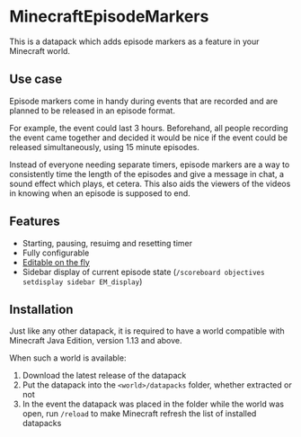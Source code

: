 # MinecraftEpisodeMarkers
This is a datapack which adds episode markers as a feature in your Minecraft world.

## Use case
Episode markers come in handy during events that are recorded and are planned to be released in an episode format.

For example, the event could last 3 hours. Beforehand, all people recording the event came together and decided it would be nice if the event could be released simultaneously, using 15 minute episodes.

Instead of everyone needing separate timers, episode markers are a way to consistently time the length of the episodes and give a message in chat, a sound effect which plays, et cetera. This also aids the viewers of the videos in knowing when an episode is supposed to end.

## Features
* Starting, pausing, resuimg and resetting timer
* Fully configurable
* [Editable on the fly](https://github.com/PhotonBursted/MinecraftEpisodeMarkers/wiki/Editing-the-configuration)
* Sidebar display of current episode state (`/scoreboard objectives setdisplay sidebar EM_display`)

## Installation
Just like any other datapack, it is required to have a world compatible with Minecraft Java Edition, version 1.13 and above.

When such a world is available:
1. Download the latest release of the datapack
2. Put the datapack into the `<world>/datapacks` folder, whether extracted or not
3. In the event the datapack was placed in the folder while the world was open, run `/reload` to make Minecraft refresh the list of installed datapacks

